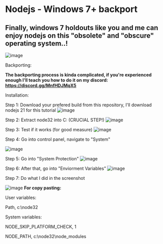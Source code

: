 # Nodejs - Windows 7+ backport
## Finally, windows 7 holdouts like you and me can enjoy nodejs on this "obsolete" and "obscure" operating system..!
![image](https://github.com/AiekDev/nodejs-win7/assets/145149166/fcd071b1-6588-4a52-9f84-292a3d23e626)

Backporting:

**The backporting process is kinda complicated, if you're experienced enough I'll teach you how to do it on my discord: https://discord.gg/MnfHDJMqX5**

Installation:

Step 1: Download your prefered build from this repository, I'll download nodejs 21 for this tutorial
![image](https://github.com/AiekDev/nodejs-win7/assets/145149166/1a66f42d-ab48-4e75-921b-edcea289c5a6)

Step 2: Extract node32 into C: (CRUCIAL STEP!)
![image](https://github.com/AiekDev/nodejs-win7/assets/145149166/e3c4b385-08f9-4c60-bd7d-a4ada6554879)

Step 3: Test if it works (for good measure)
![image](https://github.com/AiekDev/nodejs-win7/assets/145149166/82bd6dc4-6cb2-4343-9e3d-cb5ea8a657aa)

Step 4: Go into control panel, navigate to "System"

![image](https://github.com/AiekDev/nodejs-win7/assets/145149166/e6301e21-ac8a-4ca8-a7dc-8b59ab017c26)

Step 5: Go into "System Protection"
![image](https://github.com/AiekDev/nodejs-win7/assets/145149166/4ce5224e-b9e7-469d-a9e3-3229cb71b7c2)

Step 6: After that, go into "Enviorment Variables"
![image](https://github.com/AiekDev/nodejs-win7/assets/145149166/e970f8d3-e4a4-45ea-845e-4221a85fb9eb)

Step 7: Do what I did in the screenshot

![image](https://github.com/AiekDev/nodejs-win7/assets/145149166/ed7e2700-e478-4c3c-a35a-e0ea94f1648b)
**For copy pasting:**

User variables:

Path, c:\node32

System variables:

NODE_SKIP_PLATFORM_CHECK, 1

NODE_PATH, c:\node32\node_modules
